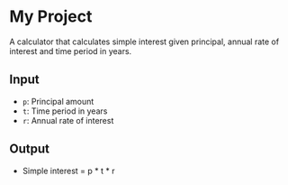 # My Project

A calculator that calculates simple interest given principal, annual rate of interest and time period in years.

## Input
- `p`: Principal amount
- `t`: Time period in years
- `r`: Annual rate of interest

## Output
- Simple interest = p * t * r

<!-- #github-final-project -->

